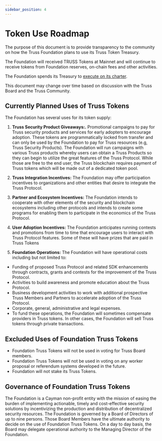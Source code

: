 ```yaml
---
sidebar_position: 4
---
```


# Token Use Roadmap

The purpose of this document is to provide transparency to the community on how the Truss Foundation plans to use its Truss Token Treasury.

The Foundation will received TRUSS Tokens at Mainnet and will continue to receive tokens from Foundation reserves, on-chain fees and other activities.

The Foundation spends its Treasury to [execute on its charter](../foundation).

This document may change over time based on discussion with the Truss Board and the Truss Community.

## Currently Planned Uses of Truss Tokens

The Foundation has several uses for its token supply:

1. **Truss Security Product Giveaways:.** Promotional campaigns to pay for Truss security products and services for early adopters to encourage adoption. These tokens are programmatically locked from transfer and can only be used by the Foundation to pay for Truss resources (e.g, Truss Security Products). The Foundation will run campaigns with various Truss products whereby users can obtain a Truss Products so they can begin to utilize the great features of the Truss Protocol. While those are free to the end user, the Truss blockchain requires payment of Truss tokens which will be made out of a dedicated token pool.

1. **Truss Integration Incentives:** The Foundation may offer participation incentives to organizations and other entities that desire to integrate the Truss Protocol. 

1. **Partner and Ecosystem Incentives:** The Foundation intends to cooperate with other elements of the security and blockchain ecosystems including other protocols and intends to create some programs for enabling them to participate in the economics of the Truss Protocol.

1. **User Adoption Incentives:** The Foundation anticipates running contests and promotions from time to time that encourage users to interact with Truss Protocol features. Some of these will have prizes that are paid in Truss Tokens

1. **Foundation Operations:** The Foundation will have operational costs including but not limited to:
* Funding of proposed Truss Protocol and related SDK enhancements through contracts, grants and contests for the improvement of the Truss Protocol.
* Activities to build awareness and promote education about the Truss Protocol.
* Business development activities to work with additional prospective Truss Members and Partners to accelerate adoption of the Truss Protocol.
* Corporate, general, administrative and legal expenses.
* To fund these operations, the Foundation will sometimes compensate providers in Truss tokens. In other cases, the Foundation will sell Truss tokens through private transactions.


## Excluded Uses of Foundation Truss Tokens

* Foundation Truss Tokens will not be used in voting for Truss Board members.
* Foundation Truss Tokens will not be used in voting on any worker proposal or referendum systems developed in the future.
* Foundation will not stake its Truss Tokens.

## Governance of Foundation Truss Tokens

The Foundation is a Cayman non-profit entity with the mission of easing the burden of implementing actionable, timely and cost-effective security solutions by incentivizing the production and distribution of decentralized security resources. The Foundation is governed by a Board of Directors of up to nine persons. Those Board Members have the ultimate authority to decide on the use of Foundation Truss Tokens. On a day to day basis, the Board may delegate operational authority to the Managing Director of the Foundation.
